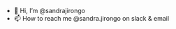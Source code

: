 - 👋 Hi, I’m @sandrajirongo
- 📫 How to reach me @sandra.jirongo on slack & email

<!---
sandrajirongo/sandrajirongo is a ✨ special ✨ repository because its `README.md` (this file) appears on your GitHub profile.
You can click the Preview link to take a look at your changes.
--->
